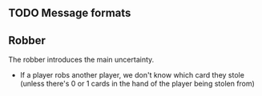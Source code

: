 
## TODO Message formats



## Robber

The robber introduces the main uncertainty.

* If a player robs another player, we don't know which card they stole (unless there's 0 or 1 cards in the hand of the player being stolen from) 